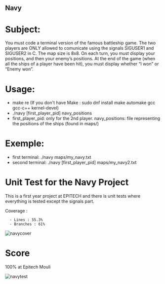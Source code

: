 ## Navy

# Subject:

You must code a terminal version of the famous battleship game. The two players are ONLY allowed to comunicate using the signals SIGUSER1 and SIGUSER2 in C. The map size is 8x8. On each turn, you must display your positions, and then your enemy’s positions. At the end of the game (when all the ships of a player have been hit), you must display whether “I won” or “Enemy won”.

# Usage:

  - make re (If you don't have Make : sudo dnf install make automake gcc gcc-c++ kernel-devel)
  - ./navy [first_player_pid] navy_positions
  - first_player_pid: only for the 2nd player. navy_positions: file representing the positions of the ships (found in maps/)

# Exemple:

  - first terminal: ./navy maps/my_navy.txt
  - second terminal: ./navy [first_player_pid] maps/my_navy2.txt

# Unit Test for the Navy Project

This is a first year project at EPITECH and there is unit tests where everything is tested except the signals part.

Coverage :
      
      - Lines : 55.3%
      - Branches : 61%

![navycover](https://user-images.githubusercontent.com/72025226/138266413-e6b15e4d-b1af-4d48-9be3-69be19c20b2c.jpeg)

# Score

100% at Epitech Mouli

![navytest](https://user-images.githubusercontent.com/72025226/138267128-5e791a3e-931d-4c80-9f0c-7c7839cc171a.jpeg)
